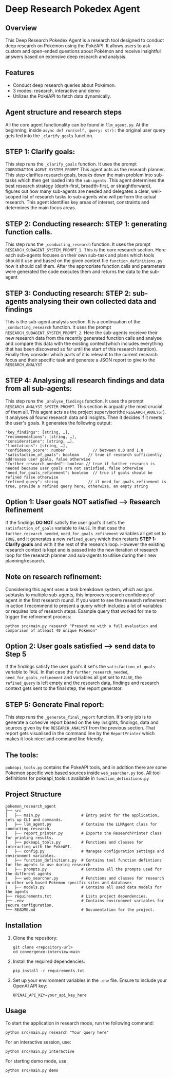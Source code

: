 # Deep Research Pokedex Agent

## Overview
This Deep Research Pokedex Agent is a research tool designed to conduct deep research on Pokémon using the PokéAPI. It allows users to ask custom and open-ended questions about Pokémon and receive insightful answers based on extensive deep research and analysis.

## Features
- Conduct deep research queries about Pokémon.
- 3 modes: research, interactive and demo
- Utilizes the PokéAPI to fetch data dynamically.

## Agent structure and research steps
All the core agent functionality can be found in `llm_agent.py`. At the beginning, inside `async def run(self, query: str):` the original user query gets fed into the `_clarify_goals` function.

## STEP 1: Clarify goals:
This step runs the `_clarify_goals` function. It uses the prompt `COORDINATION_AGENT_SYSTEM_PROMPT` This agent acts as the research planner. This step clarifies research goals, breaks down the main problem into sub-tasks which then get loaded into the `sub-agents`. This agent determines the best research strategy (depth-first, breadth-first, or straightforward), figures out how many sub-agents are needed and delegates a clear, well-scoped list of research tasks to sub-agents who will perform the actual research. This agent identifies key areas of interest, constraints and determines the main focus areas.

## STEP 2: Conducting research: STEP 1: generating function calls.
This step runs the `_conducting_research` function. It uses the prompt `RESEARCH_SUBAGENT_SYSTEM_PROMPT_1`. This is the core research section. Here each sub-agents focuses on their own sub-task and plans which tools should it use and based on the given context file `function_definitions.py` how it should call them. After the appropriate function calls and parameters were generated the code executes them and returns the data to the sub-agent

## STEP 3: Conducting research: STEP 2: sub-agents analysing their own collected data and findings
This is the sub-agent analysis section. It is a continuation of the `_conducting_research` function. It uses the prompt `RESEARCH_SUBAGENT_SYSTEM_PROMPT_2`. Here the sub-agents receieve their new research data from the recently generated function calls and analyse and compare this data with the existing context(which includes everything that has been discovered so far until the start of this research iteration). Finally they consider which parts of it is relevant to the current research focus and their specific task and generate a JSON report to give to the `RESEARCH_ANALYST`

## STEP 4: Analysing all research findings and data from all sub-agents:
This step runs the `_analyse_findings` function. It uses the prompt `RESEARCH_ANALYST_SYSTEM_PROMPT`. This section is arguably the most crucial of them all. This agent acts as the project supervisor(the `RESEARCH_ANALYST`). It analyses all found research data and insights. Then it decides if it meets the user's goals. It generates the following output:
```
"key_findings": [string, …],   
"recommendations": [string, …],
"considerations": [string, …],
"limitations": [string, …],
"confidence_score": number            // between 0.0 and 1.0
"satisfaction_of_goals": boolean    // true if research sufficiently addresses user goals, false otherwise
"further_research_needed": boolean // true if further research is needed because user goals are not satisfied, false otherwise
"need_for_goals_refinement": boolean  // true if goals should be refined false otherwise
"refined_query": string             // if need_for_goals_refinement is true, provide a refined query here; otherwise, an empty string
```
## Option 1: User goals NOT satisfied --> Research Refinement
If the findings **DO NOT** satisfy the user goal's it set's the `satisfaction_of_goals` variable to `FALSE`. In that case the `further_research_needed`, `need_for_goals_refinement` variables all get set to `TRUE`, and it generates a new `refined_query` which then restarts **STEP 1: Clarify goals** and with it the rest of the research loop. However the existing research context is kept and is passed into the new iteration of research loop for the research planner and sub-agents to utilise during their new planning/research. 

## Note on research refinement:
Considering this agent uses a task breakdown system, which assigns subtasks to multiple sub-agents, this improves research confidence of agent in the first research round. If you want to see the research refinement in action I recommend to present a query which includes a lot of variables or requires lots of research steps.
Example query that worked for me to trigger the refinement process:
```
python src/main.py research "Present me with a full evaluation and comparison of atleast 40 unique Pokemon"
```

## Option 2: User goals satisfied --> send data to Step 5
If the findings satisfy the user goal's it set's the `satisfaction_of_goals` variable to `TRUE`. In that case the `further_research_needed`, `need_for_goals_refinement` and  variables all get set to `FALSE`, the `refined_query` is left empty and the research data, findings and research context gets sent to the final step, the report generator. 

## STEP 5: Generate Final report:
This step runs the `_generate_final_report` function. It's only job is to generate a cohesive report based on the key insights, findings, data and sources given by the `RESEARCH_ANALYST` from the previous section. That report gets visualised in the command line by the `ReportPrinter` which makes it look nicer and command line friendly.

## The tools:
`pokeapi_tools.py` contains the PokeAPI tools, and in addition there are some Pokemon specific web based sources inside `web_searcher.py` too. All tool definitions for pokeapi_tools is available in `function_definitions.py`

## Project Structure

```
pokemon_research_agent
├── src
│   ├── main.py                  # Entry point for the application, sets up CLI and commands.
│   ├── llm_agent.py             # Contains the LLMAgent class for conducting research.
│   ├── report_printer.py        # Exports the ResearchPrinter class for printing results.
│   ├── pokeapi_tools.py         # Functions and classes for interacting with the PokéAPI.
│   ├── config.py                # Manages configuration settings and environment variables.
|   ├── function_definitions.py  # Contains tool function defintions for the agents to use during research
|   ├── prompts.py               # Contains all the prompts used for the different agents
|   ├── web_searcher.py          # Functions and classes for research on other web based Pokemon specific sites and databases
|   ├── models.py                # Contains all used data models for the agents
├── requirements.txt             # Lists project dependencies.
├── .env                         # Contains environment variables for secure configuration.
└── README.md                    # Documentation for the project.
```

## Installation
1. Clone the repository:
   ```
   git clone <repository-url>
   cd convergence-interview-main
   ```

2. Install the required dependencies:
   ```
   pip install -r requirements.txt
   ```

3. Set up your environment variables in the `.env` file. Ensure to include your OpenAI API key:
   ```
   OPENAI_API_KEY=your_api_key_here
   ```

## Usage
To start the application in research mode, run the following command:
```
python src/main.py research "Your query here"
```

For an interactive session, use:
```
python src/main.py interactive
```

For starting demo mode, use:
```
python src/main.py demo
```

